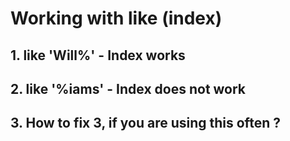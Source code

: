 # Working with like (index)  

## 1. like 'Will%' - Index works 


## 2. like '%iams' - Index does not work 


## 3. How to fix 3, if you are using this often ? 

